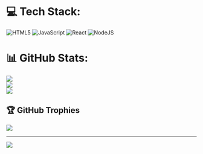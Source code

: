 
# 💻 Tech Stack:
![HTML5](https://img.shields.io/badge/html5-%23E34F26.svg?style=for-the-badge&logo=html5&logoColor=white) ![JavaScript](https://img.shields.io/badge/javascript-%23323330.svg?style=for-the-badge&logo=javascript&logoColor=%23F7DF1E) ![React](https://img.shields.io/badge/react-%2320232a.svg?style=for-the-badge&logo=react&logoColor=%2361DAFB) ![NodeJS](https://img.shields.io/badge/node.js-6DA55F?style=for-the-badge&logo=node.js&logoColor=white)
# 📊 GitHub Stats:
![](https://github-readme-stats.vercel.app/api?username=Anthony-LABADIE&theme=dark&hide_border=false&include_all_commits=false&count_private=false)<br/>
![](https://github-readme-streak-stats.herokuapp.com/?user=Anthony-LABADIE&theme=dark&hide_border=false)<br/>
![](https://github-readme-stats.vercel.app/api/top-langs/?username=Anthony-LABADIE&theme=dark&hide_border=false&include_all_commits=false&count_private=false&layout=compact)

## 🏆 GitHub Trophies
![](https://github-profile-trophy.vercel.app/?username=Anthony-LABADIE&theme=radical&no-frame=false&no-bg=true&margin-w=4)

---
[![](https://visitcount.itsvg.in/api?id=Anthony-LABADIE&icon=0&color=0)](https://visitcount.itsvg.in)


<!---
An-tho/An-tho is a ✨ special ✨ repository because its `README.md` (this file) appears on your GitHub profile.
You can click the Preview link to take a look at your changes.
--->
